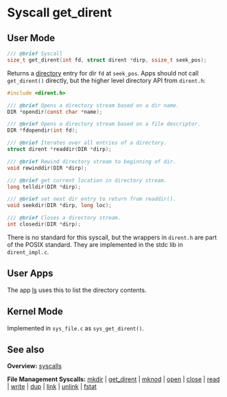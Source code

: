 # Syscall get_dirent

## User Mode

```C
/// @brief Syscall
size_t get_dirent(int fd, struct dirent *dirp, ssize_t seek_pos);
```

Returns a [directory](../file_system/directory.md) entry for dir `fd` at `seek_pos`. Apps should not call `get_dirent()` directly, but the higher level directory API from `dirent.h`:

```C
#include <dirent.h>

/// @brief Opens a directory stream based on a dir name.
DIR *opendir(const char *name);

/// @brief Opens a directory stream based on a file descriptor.
DIR *fdopendir(int fd);

/// @brief Iterates over all entries of a directory.
struct dirent *readdir(DIR *dirp);

/// @brief Rewind directory stream to beginning of dir.
void rewinddir(DIR *dirp);

/// @brief get current location in directory stream.
long telldir(DIR *dirp);

/// @brief set next dir entry to return from readdir().
void seekdir(DIR *dirp, long loc);

/// @brief Closes a directory stream.
int closedir(DIR *dirp);
```

There is no standard for this syscall, but the wrappers in `dirent.h` are part of the POSIX standard. They are implemented in the stdc lib in `dirent_impl.c`.


## User Apps

The app [ls](../../userspace/bin/ls.md) uses this to list the directory contents.


## Kernel Mode

Implemented in `sys_file.c` as `sys_get_dirent()`. 

## See also

**Overview:** [syscalls](syscalls.md)

**File Management Syscalls:** [mkdir](mkdir.md) | [get_dirent](get_dirent.md) | [mknod](mknod.md) | [open](open.md) | [close](close.md) | [read](read.md) | [write](write.md) | [dup](dup.md) | [link](link.md) | [unlink](unlink.md) | [fstat](fstat.md)
